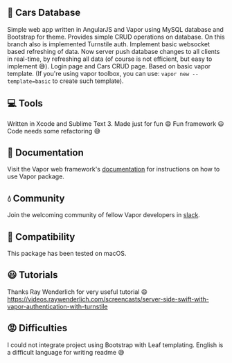 ## 🚗 Cars Database
Simple web app written in AngularJS and Vapor using MySQL database and Bootstrap for theme. Provides simple CRUD operations on database. On this branch also is implemented Turnstile auth. Implement basic websocket based refreshing of data. Now server push database changes to all clients in real-time, by refreshing all data (of course is not efficient, but easy to implement 😅). Login page and Cars CRUD page. Based on basic vapor template.
(If you're using vapor toolbox, you can use: `vapor new --template=basic` to create such template).

## 💻 Tools 
Written in Xcode and Sublime Text 3. Made just for fun 😄 Fun framework 😃 Code needs some refactoring 😅

## 📖 Documentation

Visit the Vapor web framework's [documentation](http://docs.vapor.codes) for instructions on how to use Vapor package.

## 💧 Community

Join the welcoming community of fellow Vapor developers in [slack](http://vapor.team).

## 🔧 Compatibility
This package has been tested on macOS.

## 😃 Tutorials
Thanks Ray Wenderlich for very useful tutorial 😄
https://videos.raywenderlich.com/screencasts/server-side-swift-with-vapor-authentication-with-turnstile

## 😡 Difficulties
I could not integrate project using Bootstrap with Leaf templating.
English is a difficult language for writing readme 😅
